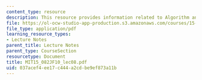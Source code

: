 ```yaml
---
content_type: resource
description: This resource provides information related to Algorithm analysis.
file: https://ol-ocw-studio-app-production.s3.amazonaws.com/courses/15-082j-network-optimization-fall-2010/037acef4ee17c444a2cdbe9ef873a11b_MIT15_082JF10_lec08.pdf
file_type: application/pdf
learning_resource_types:
- Lecture Notes
parent_title: Lecture Notes
parent_type: CourseSection
resourcetype: Document
title: MIT15_082JF10_lec08.pdf
uid: 037acef4-ee17-c444-a2cd-be9ef873a11b
---
```

